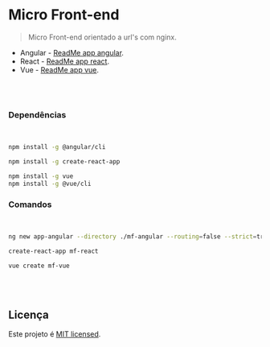 # Micro Front-end

> Micro Front-end orientado a url's com nginx. 

- Angular - [ReadMe app angular](./mf-angular/README.md).<br>
- React - [ReadMe app react](./mf-react/README.md).<br>
- Vue - [ReadMe app vue](./mf-vue/README.md).<br>

<br>
<br>


### Dependências

<br>

```sh
npm install -g @angular/cli

npm install -g create-react-app

npm install -g vue
npm install -g @vue/cli
```

### Comandos

<br>

```sh
ng new app-angular --directory ./mf-angular --routing=false --strict=true --style=scss

create-react-app mf-react

vue create mf-vue
```


<br>
<br>

## Licença

Este projeto é [MIT licensed](./LICENSE).
